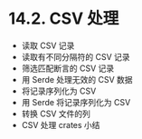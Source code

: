 # 14.2. CSV 处理

- 读取 CSV 记录
- 读取有不同分隔符的 CSV 记录
- 筛选匹配断言的 CSV 记录
- 用 Serde 处理无效的 CSV 数据
- 将记录序列化为 CSV
- 用 Serde 将记录序列化为 CSV
- 转换 CSV 文件的列
- CSV 处理 crates 小结
